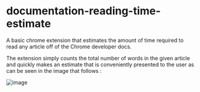 # documentation-reading-time-estimate

A basic chrome extension that estimates the amount of time required to read any article off of the Chrome developer docs. 

The extension simply counts the total number of words in the given article and quickly makes an estimate that is conveniently presented to the user as can be seen in the image that follows : 

![image](https://github.com/BaibhavJoshi/documentation-reading-time-estimate/assets/92478959/fb56611f-97bf-4db8-8698-fdd4d45b6139)

